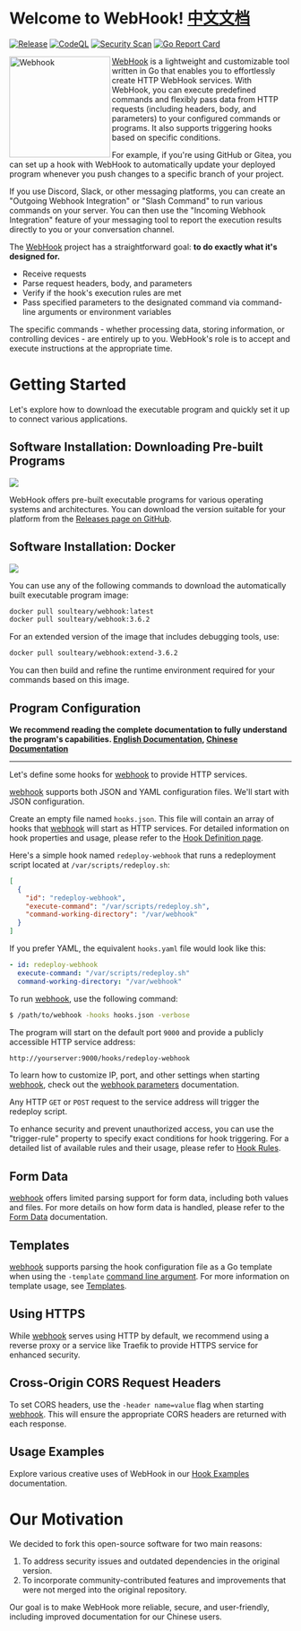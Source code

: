 # Welcome to WebHook! [中文文档](./README-zhCN.md)

[![Release](https://github.com/soulteary/webhook/actions/workflows/build.yml/badge.svg?branch=main)](https://github.com/soulteary/webhook/actions/workflows/build.yml) [![CodeQL](https://github.com/soulteary/webhook/actions/workflows/codeql.yml/badge.svg)](https://github.com/soulteary/webhook/actions/workflows/codeql.yml) [![Security Scan](https://github.com/soulteary/webhook/actions/workflows/scan.yml/badge.svg)](https://github.com/soulteary/webhook/actions/workflows/scan.yml) [![Go Report Card](https://goreportcard.com/badge/github.com/soulteary/webhook)](https://goreportcard.com/report/github.com/soulteary/webhook)

 <img src="./docs/logo/logo-600x600.jpg" alt="Webhook" align="left" width="180" />
 
 [WebHook][w] is a lightweight and customizable tool written in Go that enables you to effortlessly create HTTP WebHook services. With WebHook, you can execute predefined commands and flexibly pass data from HTTP requests (including headers, body, and parameters) to your configured commands or programs. It also supports triggering hooks based on specific conditions.

For example, if you're using GitHub or Gitea, you can set up a hook with WebHook to automatically update your deployed program whenever you push changes to a specific branch of your project.

If you use Discord, Slack, or other messaging platforms, you can create an "Outgoing Webhook Integration" or "Slash Command" to run various commands on your server. You can then use the "Incoming Webhook Integration" feature of your messaging tool to report the execution results directly to you or your conversation channel.

The [WebHook][w] project has a straightforward goal: **to do exactly what it's designed for.**

- Receive requests
- Parse request headers, body, and parameters
- Verify if the hook's execution rules are met
- Pass specified parameters to the designated command via command-line arguments or environment variables

The specific commands - whether processing data, storing information, or controlling devices - are entirely up to you. WebHook's role is to accept and execute instructions at the appropriate time.

# Getting Started

Let's explore how to download the executable program and quickly set it up to connect various applications.

## Software Installation: Downloading Pre-built Programs

[![](.github/release.png)](https://github.com/soulteary/webhook/releases)

WebHook offers pre-built executable programs for various operating systems and architectures. You can download the version suitable for your platform from the [Releases page on GitHub](https://github.com/soulteary/webhook/releases).

## Software Installation: Docker

![](.github/dockerhub.png)

You can use any of the following commands to download the automatically built executable program image:

```bash
docker pull soulteary/webhook:latest
docker pull soulteary/webhook:3.6.2
```

For an extended version of the image that includes debugging tools, use:

```bash
docker pull soulteary/webhook:extend-3.6.2
```

You can then build and refine the runtime environment required for your commands based on this image.

## Program Configuration

**We recommend reading the complete documentation to fully understand the program's capabilities. [English Documentation](./docs/en-US/), [Chinese Documentation](./docs/zh-CN/)**

---

Let's define some hooks for [webhook][w] to provide HTTP services.

[webhook][w] supports both JSON and YAML configuration files. We'll start with JSON configuration.

Create an empty file named `hooks.json`. This file will contain an array of hooks that [webhook][w] will start as HTTP services. For detailed information on hook properties and usage, please refer to the [Hook Definition page](docs/en-US/Hook-Definition.md).

Here's a simple hook named `redeploy-webhook` that runs a redeployment script located at `/var/scripts/redeploy.sh`:

```json
[
  {
    "id": "redeploy-webhook",
    "execute-command": "/var/scripts/redeploy.sh",
    "command-working-directory": "/var/webhook"
  }
]
```

If you prefer YAML, the equivalent `hooks.yaml` file would look like this:

```yaml
- id: redeploy-webhook
  execute-command: "/var/scripts/redeploy.sh"
  command-working-directory: "/var/webhook"
```

To run [webhook][w], use the following command:

```bash
$ /path/to/webhook -hooks hooks.json -verbose
```

The program will start on the default port `9000` and provide a publicly accessible HTTP service address:

```bash
http://yourserver:9000/hooks/redeploy-webhook
```

To learn how to customize IP, port, and other settings when starting [webhook][w], check out the [webhook parameters](docs/en-US/Webhook-Parameters.md) documentation.

Any HTTP `GET` or `POST` request to the service address will trigger the redeploy script.

To enhance security and prevent unauthorized access, you can use the "trigger-rule" property to specify exact conditions for hook triggering. For a detailed list of available rules and their usage, please refer to [Hook Rules](docs/en-US/Hook-Rules.md).

## Form Data

[webhook][w] offers limited parsing support for form data, including both values and files. For more details on how form data is handled, please refer to the [Form Data](docs/en-US/Form-Data.md) documentation.

## Templates

[webhook][w] supports parsing the hook configuration file as a Go template when using the `-template` [command line argument](docs/en-US/Webhook-Parameters.md). For more information on template usage, see [Templates](docs/en-US/Templates.md).

## Using HTTPS

While [webhook][w] serves using HTTP by default, we recommend using a reverse proxy or a service like Traefik to provide HTTPS service for enhanced security.

## Cross-Origin CORS Request Headers

To set CORS headers, use the `-header name=value` flag when starting [webhook][w]. This will ensure the appropriate CORS headers are returned with each response.

## Usage Examples

Explore various creative uses of WebHook in our [Hook Examples](docs/en-US/Hook-Examples.md) documentation.

# Our Motivation

We decided to fork this open-source software for two main reasons:

1. To address security issues and outdated dependencies in the original version.
2. To incorporate community-contributed features and improvements that were not merged into the original repository.

Our goal is to make WebHook more reliable, secure, and user-friendly, including improved documentation for our Chinese users.

[w]: https://github.com/soulteary/webhook
